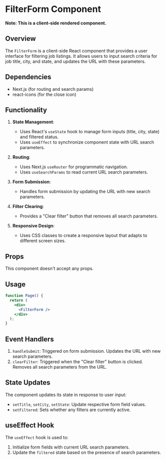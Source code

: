 # FilterForm Component

**Note: This is a client-side rendered component.**

## Overview

The `FilterForm` is a client-side React component that provides a user interface for filtering job listings. It allows users to input search criteria for job title, city, and state, and updates the URL with these parameters.

## Dependencies

- Next.js (for routing and search params)
- react-icons (for the close icon)

## Functionality

1. **State Management**:

   - Uses React's `useState` hook to manage form inputs (title, city, state) and filtered status.
   - Uses `useEffect` to synchronize component state with URL search parameters.

2. **Routing**:

   - Uses Next.js `useRouter` for programmatic navigation.
   - Uses `useSearchParams` to read current URL search parameters.

3. **Form Submission**:

   - Handles form submission by updating the URL with new search parameters.

4. **Filter Clearing**:

   - Provides a "Clear filter" button that removes all search parameters.

5. **Responsive Design**:
   - Uses CSS classes to create a responsive layout that adapts to different screen sizes.

## Props

This component doesn't accept any props.

## Usage

```jsx
function Page() {
  return (
    <div>
      <FilterForm />
    </div>
  );
}
```

## Event Handlers

1. `handleSubmit`: Triggered on form submission. Updates the URL with new search parameters.
2. `clearFilter`: Triggered when the "Clear filter" button is clicked. Removes all search parameters from the URL.

## State Updates

The component updates its state in response to user input:

- `setTitle`, `setCity`, `setState`: Update respective form field values.
- `setFiltered`: Sets whether any filters are currently active.

## useEffect Hook

The `useEffect` hook is used to:

1. Initialize form fields with current URL search parameters.
2. Update the `filtered` state based on the presence of search parameters.
